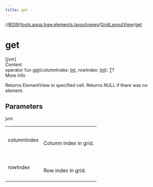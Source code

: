 ```yaml
---
title: get -
---
```

//[BGW](../../../index.md)/[tools.aqua.bgw.elements.layoutviews](../index.md)/[GridLayoutView](index.md)/[get](get.md)



# get  
[jvm]  
Content  
operator fun [get](get.md)(columnIndex: [Int](https://kotlinlang.org/api/latest/jvm/stdlib/kotlin/-int/index.html), rowIndex: [Int](https://kotlinlang.org/api/latest/jvm/stdlib/kotlin/-int/index.html)): [T](index.md)?  
More info  


Returns ElementView in specified cell. Returns NULL if there was no element.



## Parameters  
  
jvm  
  
| | |
|---|---|
| <a name="tools.aqua.bgw.elements.layoutviews/GridLayoutView/get/#kotlin.Int#kotlin.Int/PointingToDeclaration/"></a>columnIndex| <a name="tools.aqua.bgw.elements.layoutviews/GridLayoutView/get/#kotlin.Int#kotlin.Int/PointingToDeclaration/"></a><br><br>Column index in grid.<br><br>|
| <a name="tools.aqua.bgw.elements.layoutviews/GridLayoutView/get/#kotlin.Int#kotlin.Int/PointingToDeclaration/"></a>rowIndex| <a name="tools.aqua.bgw.elements.layoutviews/GridLayoutView/get/#kotlin.Int#kotlin.Int/PointingToDeclaration/"></a><br><br>Row index in grid.<br><br>|
  
  



